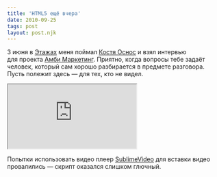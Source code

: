 ```yaml
---
title: 'HTML5 ещё вчера'
date: 2010-09-25
tags: post
layout: post.njk
---
```


3 июня в [Этажах](http://www.loftprojectetagi.ru/) меня поймал [Костя Оснос](http://const-osnos.moikrug.ru/) и взял интервью для проекта [Амби Маркетинг](http://www.youtube.com/AmbiMarketing). Приятно, когда вопросы тебе задаёт человек, который сам хорошо разбирается в предмете разговора. Пусть полежит здесь — для тех, кто не видел.

<iframe src="https://player.vimeo.com/video/17586586?title=0&amp;byline=0&amp;portrait=0&amp;color=188418"></iframe>

Попытки использовать видео плеер [SublimeVideo](http://sublimevideo.net/) для вставки видео провалились — скрипт оказался слишком глючный.
